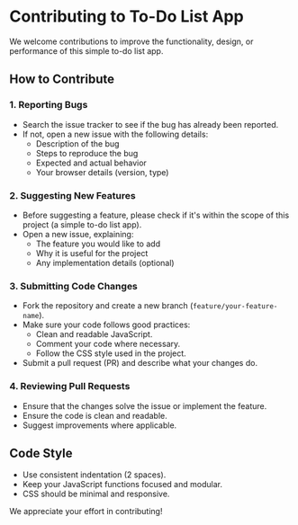 # Contributing to To-Do List App

We welcome contributions to improve the functionality, design, or performance of this simple to-do list app.

## How to Contribute

### 1. Reporting Bugs
- Search the issue tracker to see if the bug has already been reported.
- If not, open a new issue with the following details:
  - Description of the bug
  - Steps to reproduce the bug
  - Expected and actual behavior
  - Your browser details (version, type)

### 2. Suggesting New Features
- Before suggesting a feature, please check if it's within the scope of this project (a simple to-do list app).
- Open a new issue, explaining:
  - The feature you would like to add
  - Why it is useful for the project
  - Any implementation details (optional)

### 3. Submitting Code Changes
- Fork the repository and create a new branch (`feature/your-feature-name`).
- Make sure your code follows good practices:
  - Clean and readable JavaScript.
  - Comment your code where necessary.
  - Follow the CSS style used in the project.
- Submit a pull request (PR) and describe what your changes do.

### 4. Reviewing Pull Requests
- Ensure that the changes solve the issue or implement the feature.
- Ensure the code is clean and readable.
- Suggest improvements where applicable.

## Code Style
- Use consistent indentation (2 spaces).
- Keep your JavaScript functions focused and modular.
- CSS should be minimal and responsive.

We appreciate your effort in contributing!
